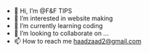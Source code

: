 - 👋 Hi, I’m @F&F TIPS
- 👀 I’m interested in website making
- 🌱 I’m currently learning coding
- 💞️ I’m looking to collaborate on ...
- 📫 How to reach me haadzaad2@gmail.com

<!---
HaadZaad/HaadZaad is a ✨ special ✨ repository because its `README.md` (this file) appears on your GitHub profile.
You can click the Preview link to take a look at your changes.
--->
